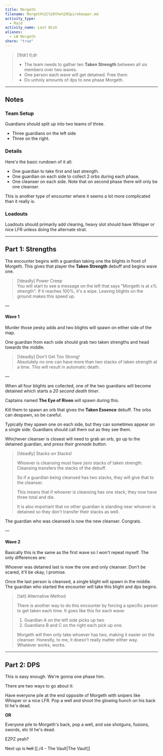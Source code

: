 ```yaml
---  
title: Morgeth  
filename: Morgeth%2C%20the%20Spirekeeper.md  
activity_type:  
  - Raid  
activity_name: Last Wish  
aliases:  
  - LW Morgeth  
share: "true"  
---  
```

  
> [!tldr] tl;dr  
>  
> - The team needs to gather ten **Taken Strength** between all six members over two waves.  
> - One person each wave will get detained. Free them.  
> - Do unholy amounts of dps to one phase Morgeth.  
  
----  
  
## Notes  
  
### Team Setup  
  
Guardians should split up into two teams of three.  
 - Three guardians on the left side  
 - Three on the right.  
  
### Details  
  
Here's the basic rundown of it all:  
- One guardian to take first and last strength.  
- One guardian on each side to collect 2 orbs during each phase.  
- One cleanser on each side. Note that on second phase there will only be one cleanser.  
  
This is another type of encounter where it seems a lot more complicated than it really is.  
  
### Loadouts  
  
Loadouts should primarily add clearing, heavy slot should have Whisper or nice LFR unless doing the alternate strat.  
  
----  
  
## Part 1: Strengths  
  
The encounter begins with a guardian taking one the blights in front of Morgeth. This gives that player the **Taken Strength** debuff and begins wave one.  
  
> [!deadly] Power Creep  
> You will start to see a message on the left that says "Morgeth is at x% strength". If it reaches 100%, it's a wipe. Leaving blights on the ground makes this speed up.  
  
—  
  
#### Wave 1  
  
Murder those pesky adds and two blights will spawn on either side of the map.  
  
One guardian from each side should grab two taken strengths and head towards the middle.  
  
> [!deadly] Don't Get Too Strong!  
> Absolutely no one can have more than two stacks of taken strength at a time. This will result in automatic death.  
  
—  
  
When all four blights are collected, one of the two guardians will become detained which starts a *20 second death timer*.  
  
Captains named **The Eye of Riven** will spawn during this.  
  
Kill them to spawn an orb that gives the **Taken Essence** debuff. The orbs can despawn, so be careful.  
   
Typically they spawn one on each side, but they can sometimes appear on a single side. Guardians should call them out as they see them.  
   
Whichever cleanser is closest will need to grab an orb, go up to the detained guardian, and *press their grenade button*.  
  
> [!deadly] Stacks on Stacks!  
>  
> Whoever is cleansing must have *zero* stacks of taken strength. Cleansing transfers the stacks of the debuff.  
>  
> So if a guardian being cleansed has two stacks, they will give that to the cleanser.  
>  
> This means that if whoever is cleansing has one stack, they now have three total and die.  
>  
> It is also important that no other guardian is standing near whoever is detained so they don't transfer their stacks as well.  
  
The guardian who was cleansed is now the new cleanser. Congrats.  
  
—  
  
#### Wave 2  
  
Basically this is the same as the first wave so I won't repeat myself. The only differences are:  
  
Whoever was detained last is now the one and only cleanser. Don't be scared, it'll be okay, I promise.  
   
Once the last person is cleansed, a single blight will spawn in the middle. The guardian who started the encounter will take this blight and dps begins.  
  
> [!alt] Alternative Method  
>  
> There is another way to do this encounter by forcing a specific person to get taken each time. It goes like this for each wave:  
>  
> 1. Guardian A on the left side picks up two  
> 2. Guardians B and C on the right each pick up one.  
>  
> Morgeth will then only take whoever has two, making it easier on the cleanser. Honestly, to me, it doesn't really matter either way. Whatever works, works.  
  
----  
  
## Part 2: DPS  
  
This is easy enough. We're gonna one phase him.  
  
There are two ways to go about it:  
  
Have everyone pile at the end opposite of Morgeth with snipers like Whisper or a nice LFR. Pop a well and shoot the glowing hunch on his back til he's dead.  
  
**OR**  
  
Everyone pile to Morgeth's back, pop a well, and use shotguns, fusions, swords, etc til he's dead.  
  
EZPZ yeah?  
  
Next up is ~~hell~~ [[./4 - The Vault|The Vault]]